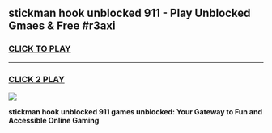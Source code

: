 
## stickman hook unblocked 911 - Play Unblocked Gmaes & Free #r3axi
<h3>
<a href="https://news.freeplayer.one?title=stickman_hook_unblocked_911&ref=03M">CLICK TO PLAY</a></h3>
<hr>

<h3>
<a href="https://news.freeplayer.one?title=stickman_hook_unblocked_911&ref=03M">CLICK 2 PLAY</a>
  
</h3>

<a href="https://news.freeplayer.one?title=stickman_hook_unblocked_911&ref=03M"><img src="https://clearcache.store/games.png"></a>


**stickman hook unblocked 911 games unblocked: Your Gateway to Fun and Accessible Online Gaming**
